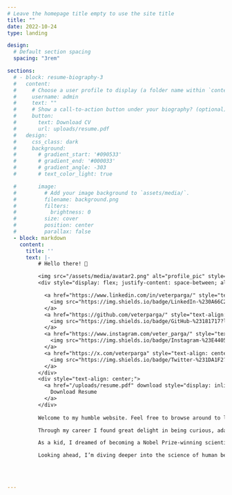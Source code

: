 ```yaml
---
# Leave the homepage title empty to use the site title
title: ""
date: 2022-10-24
type: landing

design:
  # Default section spacing
  spacing: "3rem"

sections:
  # - block: resume-biography-3
  #   content:
  #     # Choose a user profile to display (a folder name within `content/authors/`)
  #     username: admin
  #     text: ""
  #     # Show a call-to-action button under your biography? (optional)
  #     button:
  #       text: Download CV
  #       url: uploads/resume.pdf
  #   design:
  #     css_class: dark
  #     background:
  #       # gradient_start: '#090533'
  #       # gradient_end: '#000033'
  #       # gradient_angle: -303
  #       # text_color_light: true

  #       image:
  #         # Add your image background to `assets/media/`.
  #         filename: background.png
  #         filters:
  #           brightness: 0
  #         size: cover
  #         position: center
  #         parallax: false
  - block: markdown
    content:
      title: ''
      text: |-
          # Hello there! 👋

          <img src="/assets/media/avatar2.png" alt="profile_pic" style="display: block; margin: 0; padding: 0;">
          <div style="display: flex; justify-content: space-between; align-items: center; width: 100%;">

            <a href="https://www.linkedin.com/in/veterparga/" style="text-align: center; flex-grow: 0;">
              <img src="https://img.shields.io/badge/LinkedIn-%230A66C2?logo=linkedin&logoColor=white" alt="LinkedIn" style="transform: scale(1.5);">
            </a>
            <a href="https://github.com/veterparga/" style="text-align: center; flex-grow: 0;">
              <img src="https://img.shields.io/badge/GitHub-%23181717?logo=github&logoColor=white" alt="GitHub" style="transform: scale(1.5);">
            </a>
            <a href="https://www.instagram.com/veter_parga/" style="text-align: center; flex-grow: 0;">
              <img src="https://img.shields.io/badge/Instagram-%23E4405F?logo=instagram&logoColor=white" alt="Instagram" style="transform: scale(1.5);">
            </a>
            <a href="https://x.com/veterparga" style="text-align: center; flex-grow: 0;">
              <img src="https://img.shields.io/badge/Twitter-%231DA1F2?logo=twitter&logoColor=white" alt="Twitter" style="transform: scale(1.5);">
            </a>
          </div>
          <div style="text-align: center;">
            <a href="/uploads/resume.pdf" download style="display: inline-block; padding: 8px 15px; background-color: #80669d; color: white; text-align: center; border-radius: 5px; text-decoration: none; font-size: 16px;">
              Download Resume
            </a>
          </div>
          
          Welcome to my humble website. Feel free to browse around to learn more about my professional journey, or download my resume if you're looking for a quick summary. I'm always happy to connect and would love to hear from you - please don't hesitate to reach out to me on my socials!

          Through my career I found great delight in being curious, adaptive, and useful to my community. I’m fortunate that the companies I’ve worked at have nurtured these strengths — allowing me to explore new tools and technologies to build impactful solutions for a variety of teams. It’s been a rewarding cycle: solving real problems for people, making a difference in the company, and growing into roles with greater ownership. You can read more about my experiences [here]({{< relref "/experience" >}}).

          As a kid, I dreamed of becoming a Nobel Prize-winning scientist. While I can’t say how close (or far) I am to that, one thing is certain — my passion for research didn’t fade when I left academia. Contributing to humanity’s collective knowledge feels like a lifelong pursuit for me, driven not by prizes now, but by an innate curiosity and passion. If you're interested, you can check out some of my contributions to the science of gaming & esports [here]({{< relref "/research" >}}).

          Looking ahead, I’m diving deeper into the science of human behavior, understanding how we function both as individuals and as a collective. This perspective helps me think more critically about where real technological innovation can shape our lives. I’m particularly fascinated by gamification & digital play, educational technology, and decentralized science, all while keeping a close eye on the ever-evolving world of AI.

         
          
          
---
```

